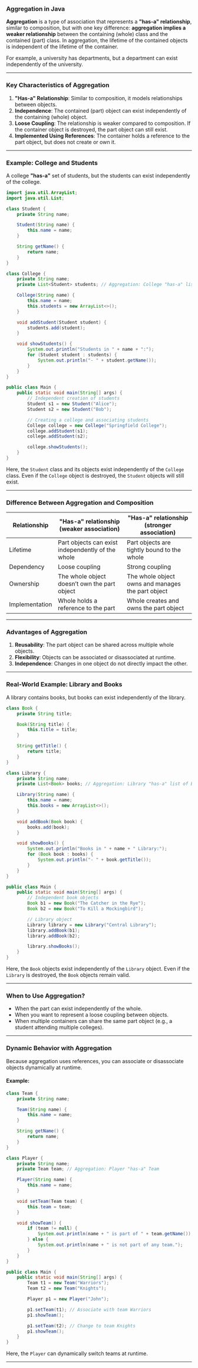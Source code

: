 ### **Aggregation in Java**

**Aggregation** is a type of association that represents a **"has-a" relationship**, similar to composition, but with one key difference: **aggregation implies a weaker relationship** between the containing (whole) class and the contained (part) class. In aggregation, the lifetime of the contained objects is independent of the lifetime of the container.

For example, a university has departments, but a department can exist independently of the university.

* * *

### **Key Characteristics of Aggregation**

1.  **"Has-a" Relationship**: Similar to composition, it models relationships between objects.
2.  **Independence**: The contained (part) object can exist independently of the containing (whole) object.
3.  **Loose Coupling**: The relationship is weaker compared to composition. If the container object is destroyed, the part object can still exist.
4.  **Implemented Using References**: The container holds a reference to the part object, but does not create or own it.

* * *

### **Example: College and Students**

A college **"has-a"** set of students, but the students can exist independently of the college.

```java
import java.util.ArrayList;
import java.util.List;

class Student {
    private String name;

    Student(String name) {
        this.name = name;
    }

    String getName() {
        return name;
    }
}

class College {
    private String name;
    private List<Student> students; // Aggregation: College "has-a" list of Students

    College(String name) {
        this.name = name;
        this.students = new ArrayList<>();
    }

    void addStudent(Student student) {
        students.add(student);
    }

    void showStudents() {
        System.out.println("Students in " + name + ":");
        for (Student student : students) {
            System.out.println("- " + student.getName());
        }
    }
}

public class Main {
    public static void main(String[] args) {
        // Independent creation of students
        Student s1 = new Student("Alice");
        Student s2 = new Student("Bob");

        // Creating a college and associating students
        College college = new College("Springfield College");
        college.addStudent(s1);
        college.addStudent(s2);

        college.showStudents();
    }
}
```

Here, the `Student` class and its objects exist independently of the `College` class. Even if the `College` object is destroyed, the `Student` objects will still exist.

* * *

### **Difference Between Aggregation and Composition**

| Relationship   | "Has-a" relationship (weaker association)         | "Has-a" relationship (stronger association)       |
|----------------|---------------------------------------------------|---------------------------------------------------|
| Lifetime       | Part objects can exist independently of the whole | Part objects are tightly bound to the whole       |
| Dependency     | Loose coupling                                    | Strong coupling                                   |
| Ownership      | The whole object doesn’t own the part object      | The whole object owns and manages the part object |
| Implementation | Whole holds a reference to the part               | Whole creates and owns the part object            |

* * *

### **Advantages of Aggregation**

1.  **Reusability**: The part object can be shared across multiple whole objects.
2.  **Flexibility**: Objects can be associated or disassociated at runtime.
3.  **Independence**: Changes in one object do not directly impact the other.

* * *

### **Real-World Example: Library and Books**

A library contains books, but books can exist independently of the library.

```java
class Book {
    private String title;

    Book(String title) {
        this.title = title;
    }

    String getTitle() {
        return title;
    }
}

class Library {
    private String name;
    private List<Book> books; // Aggregation: Library "has-a" list of Books

    Library(String name) {
        this.name = name;
        this.books = new ArrayList<>();
    }

    void addBook(Book book) {
        books.add(book);
    }

    void showBooks() {
        System.out.println("Books in " + name + " Library:");
        for (Book book : books) {
            System.out.println("- " + book.getTitle());
        }
    }
}

public class Main {
    public static void main(String[] args) {
        // Independent book objects
        Book b1 = new Book("The Catcher in the Rye");
        Book b2 = new Book("To Kill a Mockingbird");

        // Library object
        Library library = new Library("Central Library");
        library.addBook(b1);
        library.addBook(b2);

        library.showBooks();
    }
}
```

Here, the `Book` objects exist independently of the `Library` object. Even if the `Library` is destroyed, the `Book` objects remain valid.

* * *

### **When to Use Aggregation?**

*   When the part can exist independently of the whole.
*   When you want to represent a loose coupling between objects.
*   When multiple containers can share the same part object (e.g., a student attending multiple colleges).

* * *

### **Dynamic Behavior with Aggregation**

Because aggregation uses references, you can associate or disassociate objects dynamically at runtime.

#### Example:

```java
class Team {
    private String name;

    Team(String name) {
        this.name = name;
    }

    String getName() {
        return name;
    }
}

class Player {
    private String name;
    private Team team; // Aggregation: Player "has-a" Team

    Player(String name) {
        this.name = name;
    }

    void setTeam(Team team) {
        this.team = team;
    }

    void showTeam() {
        if (team != null) {
            System.out.println(name + " is part of " + team.getName());
        } else {
            System.out.println(name + " is not part of any team.");
        }
    }
}

public class Main {
    public static void main(String[] args) {
        Team t1 = new Team("Warriors");
        Team t2 = new Team("Knights");

        Player p1 = new Player("John");

        p1.setTeam(t1); // Associate with team Warriors
        p1.showTeam();

        p1.setTeam(t2); // Change to team Knights
        p1.showTeam();
    }
}
```

Here, the `Player` can dynamically switch teams at runtime.

* * *
